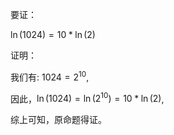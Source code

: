 要证：

$\ln{(1024)} = 10 * \ln{(2)}$

证明：

我们有: $1024 = 2 ^ {10}$,

因此，$\ln{(1024)} = \ln{(2 ^ {10})} = 10 * \ln{(2)}$,

综上可知，原命题得证。